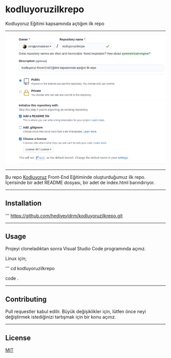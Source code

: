 # kodluyoruzilkrepo
Kodluyoruz Eğitimi kapsamında açtığım ilk repo
***
![Gorsel](https://github.com/Kodluyoruz/taskforce/blob/main/git/odev1/figures/github.png)
***
Bu repo [Kodluyoruz](https://www.kodluyoruz.org/) Front-End Eğitiminde oluşturduğumuz ilk repo. İçerisinde bir adet README dosyası, bir adet de index.html barındırıyor.
***
## Installation

''' https://github.com/hediyeyldrm/kodluyoruzilkrepo.git

***
## Usage
 
 Projeyi cloneladıktan sonra Visual Studio Code programında açınız.

Linux için;

''' cd kodluyoruzilkrepo

code .

***
## Contributing

Pull requestler kabul edilir. Büyük değişiklikler için, lütfen önce neyi değiştirmek istediğinizi tartışmak için bir konu açınız.

***
## License

[MIT](https://choosealicense.com/licenses/mit/)